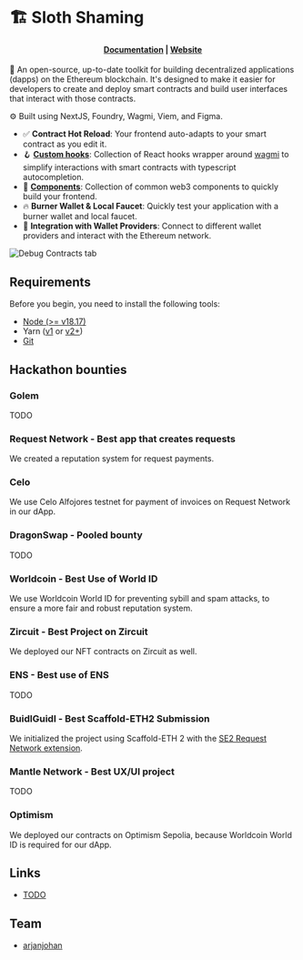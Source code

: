 # 🏗 Sloth Shaming

<h4 align="center">
  <a href="https://docs.scaffoldeth.io">Documentation</a> |
  <a href="https://scaffoldeth.io">Website</a>
</h4>

🧪 An open-source, up-to-date toolkit for building decentralized applications (dapps) on the Ethereum blockchain. It's designed to make it easier for developers to create and deploy smart contracts and build user interfaces that interact with those contracts.

⚙️ Built using NextJS, Foundry, Wagmi, Viem, and Figma.

- ✅ **Contract Hot Reload**: Your frontend auto-adapts to your smart contract as you edit it.
- 🪝 **[Custom hooks](https://docs.scaffoldeth.io/hooks/)**: Collection of React hooks wrapper around [wagmi](https://wagmi.sh/) to simplify interactions with smart contracts with typescript autocompletion.
- 🧱 [**Components**](https://docs.scaffoldeth.io/components/): Collection of common web3 components to quickly build your frontend.
- 🔥 **Burner Wallet & Local Faucet**: Quickly test your application with a burner wallet and local faucet.
- 🔐 **Integration with Wallet Providers**: Connect to different wallet providers and interact with the Ethereum network.

![Debug Contracts tab](https://github.com/scaffold-eth/scaffold-eth-2/assets/55535804/b237af0c-5027-4849-a5c1-2e31495cccb1)

## Requirements

Before you begin, you need to install the following tools:

- [Node (>= v18.17)](https://nodejs.org/en/download/)
- Yarn ([v1](https://classic.yarnpkg.com/en/docs/install/) or [v2+](https://yarnpkg.com/getting-started/install))
- [Git](https://git-scm.com/downloads)

## Hackathon bounties

### Golem
TODO

### Request Network - Best app that creates requests
We created a reputation system for request payments.

### Celo
We use Celo Alfojores testnet for payment of invoices on Request Network in our dApp.

### DragonSwap - Pooled bounty
TODO

### Worldcoin - Best Use of World ID 
We use Worldcoin World ID for preventing sybill and spam attacks, to ensure a more fair and robust reputation system.

### Zircuit - Best Project on Zircuit
We deployed our NFT contracts on Zircuit as well.

### ENS - Best use of ENS
TODO

### BuidlGuidl - Best Scaffold-ETH2 Submission
We initialized the project using Scaffold-ETH 2 with the [SE2 Request Network extension](https://github.com/arjanjohan/scaffold-request-extension). 

### Mantle Network - Best UX/UI project
TODO

### Optimism
We deployed our contracts on Optimism Sepolia, because Worldcoin World ID is required for our dApp.


## Links

- [TODO]()

## Team

- [arjanjohan](https://x.com/arjanjohan)